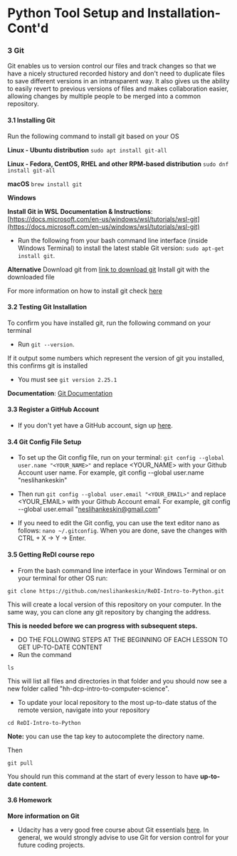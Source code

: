 # Python Tool Setup and Installation- Cont'd


### 3 Git

Git enables us to version control our files and track changes so that we have a nicely structured recorded history and don't need to duplicate files to save different versions in an intransparent way. It also gives us the ability to easily revert to previous versions of files and makes collaboration easier, allowing changes by multiple people to be merged into a common repository.
#### 3.1 Installing Git

Run the following command to install git based on your OS 

**Linux - Ubuntu distribution**
```sudo apt install git-all```

**Linux - Fedora, CentOS, RHEL and other RPM-based distribution**
```sudo dnf install git-all```

**macOS**
```brew install git```

**Windows**

**Install Git in WSL**
**Documentation & Instructions**: [https://docs.microsoft.com/en-us/windows/wsl/tutorials/wsl-git](https://docs.microsoft.com/en-us/windows/wsl/tutorials/wsl-git)

- Run the following from your bash command line interface (inside Windows Terminal) to install the latest stable Git version:
```sudo apt-get install git```. 


**Alternative**
Download git from [link to download git](https://git-scm.com/downloads)
Install git with the downloaded file 

For more information on how to install git check [here](https://git-scm.com/book/en/v2/Getting-Started-Installing-Git) 

#### 3.2 Testing Git Installation

To confirm you have installed git, run the following command on your terminal
- Run ```git --version```.

If it output some numbers which represent the version of git you installed, this confirms git is installed
- You must see ```git version 2.25.1```


**Documentation**: [Git Documentation](https://git-scm.com/doc)

#### 3.3 Register a GitHub Account


- If you don't yet have a GitHub account, sign up [here](https://github.com/).


#### 3.4 Git Config File Setup

- To set up the Git config file, run on your terminal:
```git config --global user.name "<YOUR_NAME>"``` and replace <YOUR_NAME> with your Github Account user name. For example, git config --global user.name "neslihankeskin"

- Then run ```git config --global user.email "<YOUR_EMAIL>"``` and replace <YOUR_EMAIL> with your Github Account email. For example, git config --global user.email "neslihankeskin@gmail.com"

- If you need to edit the Git config, you can use the text editor nano as follows:
```nano ~/.gitconfig```. When you are done, save the changes with CTRL + X  -> Y -> Enter.

#### 3.5 Getting ReDI course repo

- From the bash command line interface in your Windows Terminal or on your terminal for other OS  run: 

```git clone https://github.com/neslihankeskin/ReDI-Intro-to-Python.git```

 This will create a local version of this repository on your computer. In the same way, you can clone any git repository by changing the address. 
 
 **This is needed before we can progress with subsequent steps.**

- DO THE FOLLOWING STEPS AT THE BEGINNING OF EACH LESSON TO GET UP-TO-DATE CONTENT
- Run the command 

```ls``` 

This will list all files and directories in that folder and you should now see a new folder called "hh-dcp-intro-to-computer-science".

- To update your local repository to the most up-to-date status of the remote version, navigate into your repository 

```cd ReDI-Intro-to-Python```

 **Note:** you can use the tap key to autocomplete the directory name.
 
 Then 
 
  ```git pull```
  
You should run this command at the start of every lesson to have **up-to-date content**.

#### 3.6 Homework

**More information on Git**
- Udacity has a very good free course about Git essentials [here](https://www.udacity.com/course/version-control-with-git--ud123). In general, we would strongly advise to use Git for version control for your future coding projects. 
